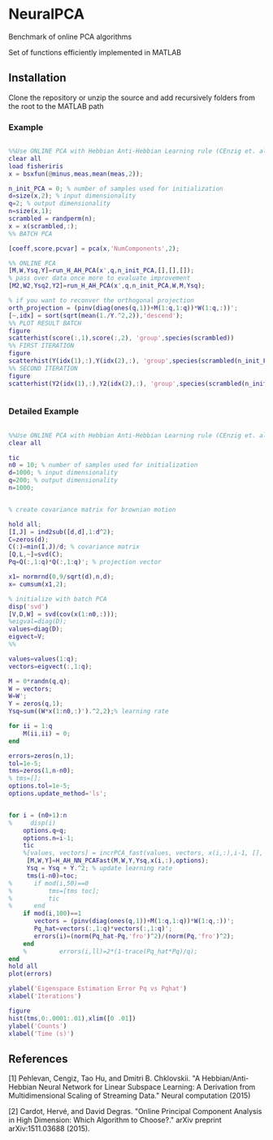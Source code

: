 # NeuralPCA
Benchmark of online PCA algorithms 

Set of functions efficiently implemented in MATLAB

## Installation

Clone the repository or unzip the source and add recursively folders from the root to the MATLAB path

### Example

``` Matlab

%%Use ONLINE PCA with Hebbian Anti-Hebbian Learning rule (CEnzig et. al,2015 Neural Computation)
clear all
load fisheriris
x = bsxfun(@minus,meas,mean(meas,2));

n_init_PCA = 0; % number of samples used for initialization
d=size(x,2); % input dimensionality
q=2; % output dimensionality
n=size(x,1);
scrambled = randperm(n);
x = x(scrambled,:);
%% BATCH PCA

[coeff,score,pcvar] = pca(x,'NumComponents',2);

%% ONLINE PCA
[M,W,Ysq,Y]=run_H_AH_PCA(x',q,n_init_PCA,[],[],[]);
% pass over data once more to evaluate improvement
[M2,W2,Ysq2,Y2]=run_H_AH_PCA(x',q,n_init_PCA,W,M,Ysq);

% if you want to reconver the orthogonal projection
orth_projection = (pinv(diag(ones(q,1))+M(1:q,1:q))*W(1:q,:))';
[~,idx] = sort(sqrt(mean(1./Y.^2,2)),'descend');
%% PLOT RESULT BATCH
figure
scatterhist(score(:,1),score(:,2), 'group',species(scrambled))
%% FIRST ITERATION
figure
scatterhist(Y(idx(1),:),Y(idx(2),:), 'group',species(scrambled(n_init_PCA+1:end)))
%% SECOND ITERATION
figure
scatterhist(Y2(idx(1),:),Y2(idx(2),:), 'group',species(scrambled(n_init_PCA+1:end)))



```

### Detailed Example

``` Matlab

%%Use ONLINE PCA with Hebbian Anti-Hebbian Learning rule (CEnzig et. al,2015 Neural Computation)
clear all

tic
n0 = 10; % number of samples used for initialization
d=1000; % input dimensionality
q=200; % output dimensionality
n=1000;


% create covariance matrix for brownian motion

hold all;
[I,J] = ind2sub([d,d],1:d^2);
C=zeros(d);
C(:)=min(I,J)/d; % covariance matrix
[Q,L,~]=svd(C); 
Pq=Q(:,1:q)*Q(:,1:q)'; % projection vector

x1= normrnd(0,9/sqrt(d),n,d);
x= cumsum(x1,2);

% initialize with batch PCA
disp('svd')
[V,D,W] = svd(cov(x(1:n0,:)));
%eigval=diag(D);
values=diag(D);
eigvect=V;
%%

values=values(1:q);
vectors=eigvect(:,1:q);

M = 0*randn(q,q); 
W = vectors;
W=W';
Y = zeros(q,1);
Ysq=sum((W*x(1:n0,:)').^2,2);% learning rate

for ii = 1:q
    M(ii,ii) = 0;
end

errors=zeros(n,1);
tol=1e-5;
tms=zeros(1,n-n0);
% tms=[];
options.tol=1e-5;
options.update_method='ls';


for i = (n0+1):n
%     disp(i)
    options.q=q;
    options.n=i-1;   
    tic
    %[values, vectors] = incrPCA_fast(values, vectors, x(i,:),i-1, [], q);    
     [M,W,Y]=H_AH_NN_PCAFast(M,W,Y,Ysq,x(i,:),options); 
     Ysq = Ysq + Y.^2; % update learning rate
     tms(i-n0)=toc;
%      if mod(i,50)==0
%          tms=[tms toc];
%          tic
%      end
    if mod(i,100)==1
       vectors = (pinv(diag(ones(q,1))+M(1:q,1:q))*W(1:q,:))';
       Pq_hat=vectors(:,1:q)*vectors(:,1:q)';
       errors(i)=(norm(Pq_hat-Pq,'fro')^2)/(norm(Pq,'fro')^2);
    end
    %         errors(i,ll)=2*(1-trace(Pq_hat*Pq)/q);
end
hold all
plot(errors)

ylabel('Eigenspace Estimation Error Pq vs Pqhat')
xlabel('Iterations')

figure
hist(tms,0:.0001:.01),xlim([0 .01])
ylabel('Counts')
xlabel('Time (s)')

```
## References

[1] Pehlevan, Cengiz, Tao Hu, and Dmitri B. Chklovskii. "A Hebbian/Anti-Hebbian Neural Network for Linear Subspace Learning: A Derivation from Multidimensional Scaling of Streaming Data." Neural computation (2015)

[2] Cardot, Hervé, and David Degras. "Online Principal Component Analysis in High Dimension: Which Algorithm to Choose?." arXiv preprint arXiv:1511.03688 (2015).
